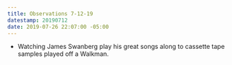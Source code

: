 ```yaml
---
title: Observations 7-12-19
datestamp: 20190712
date: 2019-07-26 22:07:00 -05:00
---
```


- Watching James Swanberg play his great songs along to cassette tape samples played off a Walkman.
